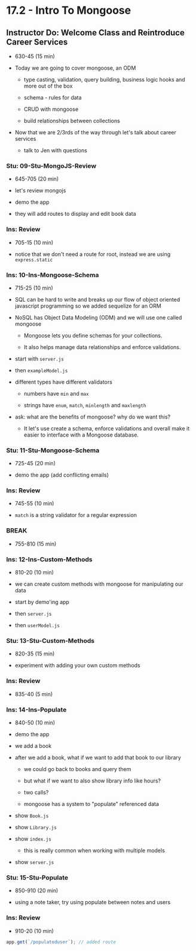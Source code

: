 # 17.2 - Intro To Mongoose

## Instructor Do: Welcome Class and Reintroduce Career Services

- 630-45 (15 min)

- Today we are going to cover mongoose, an ODM

  - type casting, validation, query building, business logic hooks and more out of the box

  - schema - rules for data

  - CRUD with mongoose

  - build relationships between collections

- Now that we are 2/3rds of the way through let's talk about career services

  - talk to Jen with questions

### Stu: 09-Stu-MongoJS-Review

- 645-705 (20 min)

- let's review mongojs

- demo the app

- they will add routes to display and edit book data

### Ins: Review

- 705-15 (10 min)

- notice that we don't need a route for root, instead we are using `express.static`

### Ins: 10-Ins-Mongoose-Schema

- 715-25 (10 min)

- SQL can be hard to write and breaks up our flow of object oriented javascript programming so we added sequelize for an ORM

- NoSQL has Object Data Modeling (ODM) and we will use one called mongoose

  - Mongoose lets you define schemas for your collections.

  - It also helps manage data relationships and enforce validations.

- start with `server.js`

- then `exampleModel.js`

- different types have different validators

  - numbers have `min` and `max`

  - strings have `enum`, `match`, `minlength` and `maxlength`

- ask: what are the benefits of mongoose? why do we want this?

  - It let's use create a schema, enforce validations and overall make it easier to interface with a Mongoose database.

### Stu: 11-Stu-Mongoose-Schema

- 725-45 (20 min)

- demo the app (add conflicting emails)

### Ins: Review

- 745-55 (10 min)

- `match` is a string validator for a regular expression

### BREAK

- 755-810 (15 min)

### Ins: 12-Ins-Custom-Methods

- 810-20 (10 min)

- we can create custom methods with mongoose for manipulating our data

- start by demo'ing app

- then `server.js`

- then `userModel.js`

### Stu: 13-Stu-Custom-Methods

- 820-35 (15 min)

- experiment with adding your own custom methods

### Ins: Review

- 835-40 (5 min)

### Ins: 14-Ins-Populate

- 840-50 (10 min)

- demo the app

- we add a book

- after we add a book, what if we want to add that book to our library

  - we could go back to books and query them

  - but what if we want to also show library info like hours?

  - two calls?

  - mongoose has a system to "populate" referenced data

- show `Book.js`

- show `Library.js`

- show `index.js`

  - this is really common when working with multiple models

- show `server.js`

### Stu: 15-Stu-Populate

- 850-910 (20 min)

- using a note taker, try using populate between notes and users

### Ins: Review

- 910-20 (10 min)

```js
app.get(`/populateduser`); // added route
```

